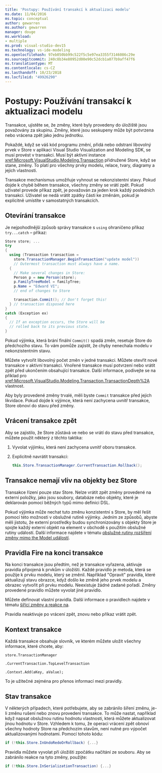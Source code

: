 ```yaml
---
title: 'Postupy: Používání transakcí k aktualizaci modelu'
ms.date: 11/04/2016
ms.topic: conceptual
author: gewarren
ms.author: gewarren
manager: douge
ms.workload:
- multiple
ms.prod: visual-studio-dev15
ms.technology: vs-ide-modeling
ms.openlocfilehash: 97eb050bb99c522f5c5e97ea3355f3146086c29e
ms.sourcegitcommit: 240c8b34e80952d00e90c52dcb1a077b9aff47f6
ms.translationtype: MT
ms.contentlocale: cs-CZ
ms.lasthandoff: 10/23/2018
ms.locfileid: "49926290"
---
```

# <a name="how-to-use-transactions-to-update-the-model"></a>Postupy: Používání transakcí k aktualizaci modelu
Transakce, ujistěte se, že změny, které byly provedeny do úložiště jsou považovány za skupinu. Změny, které jsou seskupeny může být potvrzena nebo vrácena zpět jako jednu jednotku.

 Pokaždé, když se váš kód programu změní, přidá nebo odstraní libovolný prvek v Store v aplikaci Visual Studio Visualization and Modeling SDK, se musí provést v transakci. Musí být aktivní instance <xref:Microsoft.VisualStudio.Modeling.Transaction> přidružené Store, když se stane, změny. To platí pro všechny prvky modelu, relace, tvary, diagramy a jejich vlastnosti.

 Transakce mechanismus umožňuje vyhnout se nekonzistentní stavy. Pokud dojde k chybě během transakce, všechny změny se vrátí zpět. Pokud uživatel provede příkaz zpět, je považován za jeden krok každý posledních transakcí. Uživatel se nedá vrátit zpátky části ke změnám, pokud je explicitně umístíte v samostatných transakcích.

## <a name="opening-a-transaction"></a>Otevírání transakce
 Je nejpohodlnější způsob správy transakce s `using` ohraničeno příkaz `try...catch` – příkaz:

```csharp
Store store; ...
try
{
  using (Transaction transaction =
    store.TransactionManager.BeginTransaction("update model"))
    // Outermost transaction must always have a name.
  {
    // Make several changes in Store:
    Person p = new Person(store);
    p.FamilyTreeModel = familyTree;
    p.Name = "Edward VI";
    // end of changes to Store

    transaction.Commit(); // Don't forget this!
  } // transaction disposed here
}
catch (Exception ex)
{
  // If an exception occurs, the Store will be
  // rolled back to its previous state.
}
```

 Pokud výjimka, která brání finální `Commit()` spadá změn, resetuje Store do předchozího stavu. To vám pomůže zajistit, že chyby nenechala modelu v nekonzistentním stavu.

 Můžete vytvořit libovolný počet změn v jedné transakci. Můžete otevřít nové transakce v aktivní transakci. Vnořené transakce musí potvrzení nebo vrátit zpět před ukončením obsahující transakce. Další informace, podívejte se na příklad pro <xref:Microsoft.VisualStudio.Modeling.Transaction.TransactionDepth%2A> vlastnost.

 Aby byly provedené změny trvalé, měli byste `Commit` transakce před jejich likvidace. Pokud dojde k výjimce, která není zachycena uvnitř transakce, Store obnoví do stavu před změny.

## <a name="rolling-back-a-transaction"></a>Vrácení transakce zpět
 Aby se zajistilo, že Store zůstává ve nebo se vrátí do stavu před transakce, můžete použít některý z těchto taktika:

1.  Vyvolat výjimku, která není zachycena uvnitř oboru transakce.

2.  Explicitně navrátit transakci:

    ```csharp
    this.Store.TransactionManager.CurrentTransaction.Rollback();
    ```

## <a name="transactions-do-not-affect-non-store-objects"></a>Transakce nemají vliv na objekty bez Store
 Transakce řízení pouze stav Store. Nelze vrátit zpět změny provedené na externí položky, jako jsou soubory, databáze nebo objekty, které je deklarován pomocí běžných typů mimo definici DSL.

 Pokud výjimka může nechat tuto změnu konzistentní s Store, by měl řešit pomocí této možnosti v obslužné rutině výjimky. Jedním ze způsobů, abyste měli jistotu, že externí prostředky budou synchronizovány s objekty Store je spojte každý externí objekt na element v obchodě s použitím obslužné rutiny událostí. Další informace najdete v tématu [obslužné rutiny rozšíření změny mimo the Model událostí](../modeling/event-handlers-propagate-changes-outside-the-model.md).

## <a name="rules-fire-at-the-end-of-a-transaction"></a>Pravidla Fire na konci transakce
 Na konci transakce jsou předtím, než je transakce vyřazena, aktivuje pravidla připojená k prvkům v úložišti. Každé pravidlo je metoda, která se použije k prvku modelu, který se změnil. Například "Opravit" pravidla, které aktualizují stavu obrazce, když došlo ke změně jeho prvek modelu a obrazec vytvořit při prvku modelu. Neexistuje žádné zadané pořadí. Změny provedené pravidlo můžete vyvolat jiné pravidlo.

 Můžete definovat vlastní pravidla. Další informace o pravidlech najdete v tématu [šířící změny a reakce na](../modeling/responding-to-and-propagating-changes.md).

 Pravidla neaktivuje po vrácení zpět, znovu nebo příkaz vrátit zpět.

## <a name="transaction-context"></a>Kontext transakce
 Každá transakce obsahuje slovník, ve kterém můžete uložit všechny informace, které chcete, aby:

 `store.TransactionManager`

 `.CurrentTransaction.TopLevelTransaction`

 `.Context.Add(aKey, aValue);`

 To je užitečné zejména pro přenos informací mezi pravidly.

## <a name="transaction-state"></a>Stav transakce
 V některých případech, které potřebujete, aby se zabránilo šíření změnu, je-li změnu rušení nebo znovu provedení transakce. To může nastat, například když napsat obslužnou rutinu hodnotu vlastnosti, která můžete aktualizovat jinou hodnotu v Store. Vzhledem k tomu, že operaci vrácení zpět obnoví všechny hodnoty Store na předchozím stavům, není nutné pro výpočet aktualizovanými hodnotami. Pomocí tohoto kódu:

```csharp
if (!this.Store.InUndoRedoOrRollback) {...}
```

 Pravidla můžete vyvolat při úložišti zpočátku načítání ze souboru. Aby se zabránilo reakce na tyto změny, použijte:

```csharp
if (!this.Store.InSerializationTransaction) {...}
```